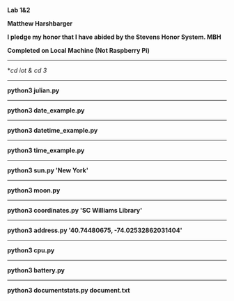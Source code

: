 **Lab 1&2**

**Matthew Harshbarger**

**I pledge my honor that I have abided by the Stevens Honor System. MBH**

**Completed on Local Machine (Not Raspberry Pi)**

---
**cd iot & cd *3**

---
**python3 julian.py**

---
**python3 date_example.py**

---
**python3 datetime_example.py**

---
**python3 time_example.py**

---
**python3 sun.py 'New York'**

---
**python3 moon.py**

---
**python3 coordinates.py 'SC Williams Library'**

---
**python3 address.py '40.74480675, -74.02532862031404'**

---
**python3 cpu.py**

---
**python3 battery.py**

---
**python3 documentstats.py document.txt**
